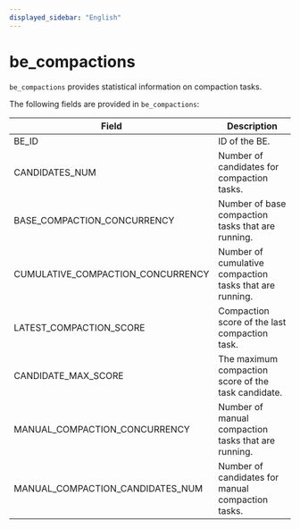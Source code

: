 ```yaml
---
displayed_sidebar: "English"
---
```


# be_compactions

`be_compactions` provides statistical information on compaction tasks.

The following fields are provided in `be_compactions`:

| **Field**                         | **Description**                                         |
| --------------------------------- | ------------------------------------------------------- |
| BE_ID                             | ID of the BE.                                           |
| CANDIDATES_NUM                    | Number of candidates for compaction tasks.              |
| BASE_COMPACTION_CONCURRENCY       | Number of base compaction tasks that are running.       |
| CUMULATIVE_COMPACTION_CONCURRENCY | Number of cumulative compaction tasks that are running. |
| LATEST_COMPACTION_SCORE           | Compaction score of the last compaction task.           |
| CANDIDATE_MAX_SCORE               | The maximum compaction score of the task candidate.     |
| MANUAL_COMPACTION_CONCURRENCY     | Number of manual compaction tasks that are running.     |
| MANUAL_COMPACTION_CANDIDATES_NUM  | Number of candidates for manual compaction tasks.       |
